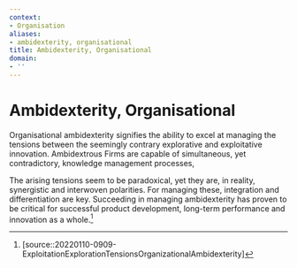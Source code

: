 ```yaml
---
context:
- Organisation
aliases:
- ambidexterity, organisational
title: Ambidexterity, Organisational
domain:
- ''
---
```


# Ambidexterity, Organisational

Organisational ambidexterity signifies the ability to excel at managing the tensions between the seemingly contrary explorative and exploitative innovation. Ambidextrous Firms are capable of simultaneous, yet contradictory, knowledge management processes, 

The arising tensions seem to be paradoxical, yet they are, in reality, synergistic and interwoven polarities. For managing these, integration and differentiation are key. Succeeding in managing ambidexterity has proven to be critical for successful product development, long-term performance and innovation as a whole.[^1]

[^1]: [source::20220110-0909-ExploitationExplorationTensionsOrganizationalAmbidexterity]
